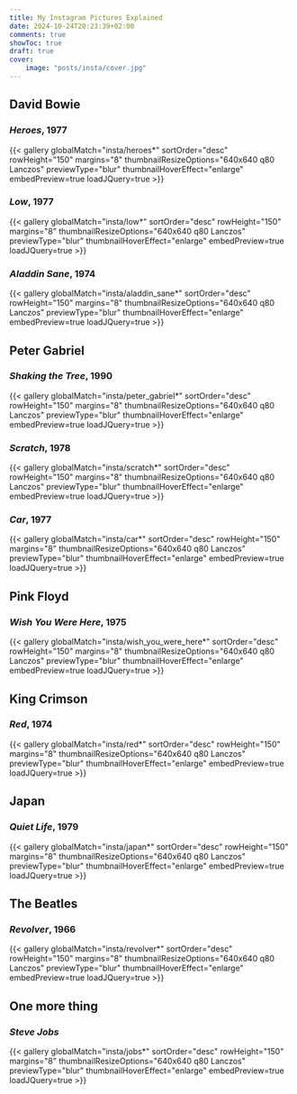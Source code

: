 ```yaml
---
title: My Instagram Pictures Explained
date: 2024-10-24T20:23:39+02:00
comments: true
showToc: true
draft: true
cover:
    image: "posts/insta/cover.jpg"
---
```




## David Bowie

### *Heroes*, 1977
{{< gallery globalMatch="insta/heroes*" sortOrder="desc" rowHeight="150" margins="8" thumbnailResizeOptions="640x640 q80 Lanczos" previewType="blur" thumbnailHoverEffect="enlarge" embedPreview=true loadJQuery=true >}}

### *Low*, 1977
{{< gallery globalMatch="insta/low*" sortOrder="desc" rowHeight="150" margins="8" thumbnailResizeOptions="640x640 q80 Lanczos" previewType="blur" thumbnailHoverEffect="enlarge" embedPreview=true loadJQuery=true >}}

### *Aladdin Sane*, 1974
{{< gallery globalMatch="insta/aladdin_sane*" sortOrder="desc" rowHeight="150" margins="8" thumbnailResizeOptions="640x640 q80 Lanczos" previewType="blur" thumbnailHoverEffect="enlarge" embedPreview=true loadJQuery=true >}}

## Peter Gabriel

### *Shaking the Tree*, 1990
{{< gallery globalMatch="insta/peter_gabriel*" sortOrder="desc" rowHeight="150" margins="8" thumbnailResizeOptions="640x640 q80 Lanczos" previewType="blur" thumbnailHoverEffect="enlarge" embedPreview=true loadJQuery=true >}}

### *Scratch*, 1978
{{< gallery globalMatch="insta/scratch*" sortOrder="desc" rowHeight="150" margins="8" thumbnailResizeOptions="640x640 q80 Lanczos" previewType="blur" thumbnailHoverEffect="enlarge" embedPreview=true loadJQuery=true >}}

### *Car*, 1977
{{< gallery globalMatch="insta/car*" sortOrder="desc" rowHeight="150" margins="8" thumbnailResizeOptions="640x640 q80 Lanczos" previewType="blur" thumbnailHoverEffect="enlarge" embedPreview=true loadJQuery=true >}}

## Pink Floyd

### *Wish You Were Here*, 1975
{{< gallery globalMatch="insta/wish_you_were_here*" sortOrder="desc" rowHeight="150" margins="8" thumbnailResizeOptions="640x640 q80 Lanczos" previewType="blur" thumbnailHoverEffect="enlarge" embedPreview=true loadJQuery=true >}}

## King Crimson

### *Red*, 1974
{{< gallery globalMatch="insta/red*" sortOrder="desc" rowHeight="150" margins="8" thumbnailResizeOptions="640x640 q80 Lanczos" previewType="blur" thumbnailHoverEffect="enlarge" embedPreview=true loadJQuery=true >}}

## Japan

### *Quiet Life*, 1979
{{< gallery globalMatch="insta/japan*" sortOrder="desc" rowHeight="150" margins="8" thumbnailResizeOptions="640x640 q80 Lanczos" previewType="blur" thumbnailHoverEffect="enlarge" embedPreview=true loadJQuery=true >}}

## The Beatles

### *Revolver*, 1966
{{< gallery globalMatch="insta/revolver*" sortOrder="desc" rowHeight="150" margins="8" thumbnailResizeOptions="640x640 q80 Lanczos" previewType="blur" thumbnailHoverEffect="enlarge" embedPreview=true loadJQuery=true >}}

## One more thing

### *Steve Jobs*
{{< gallery globalMatch="insta/jobs*" sortOrder="desc" rowHeight="150" margins="8" thumbnailResizeOptions="640x640 q80 Lanczos" previewType="blur" thumbnailHoverEffect="enlarge" embedPreview=true loadJQuery=true >}}
